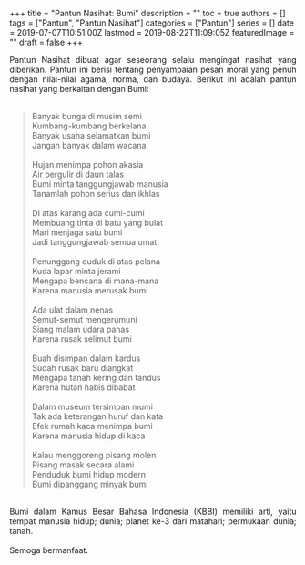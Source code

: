 +++
title = "Pantun Nasihat: Bumi"
description = ""
toc = true
authors = []
tags = ["Pantun", "Pantun Nasihat"]
categories = ["Pantun"]
series = []
date = 2019-07-07T10:51:00Z
lastmod = 2019-08-22T11:09:05Z
featuredImage = ""
draft = false
+++

<div style="text-align: justify;">Pantun Nasihat dibuat agar seseorang selalu mengingat nasihat yang diberikan. Pantun ini berisi tentang penyampaian pesan moral yang penuh dengan nilai-nilai agama, norma, dan budaya. Berikut ini adalah pantun nasihat yang berkaitan dengan Bumi:<br /><br />
<blockquote class="tr_bq">Banyak bunga di musim semi<br />Kumbang-kumbang berkelana<br />Banyak usaha selamatkan bumi<br />Jangan banyak dalam wacana<br /><br />Hujan menimpa pohon akasia<br />Air bergulir di daun talas<br />Bumi minta tanggungjawab manusia<br />Tanamlah pohon serius dan ikhlas<br /><br />Di atas karang ada cumi-cumi<br />Membuang tinta di batu yang bulat<br />Mari menjaga satu bumi<br />Jadi tanggungjawab semua umat<br /><br />Penunggang duduk di atas pelana<br />Kuda lapar minta jerami<br />Mengapa bencana di mana-mana<br />Karena manusia merusak bumi<br /><br />Ada ulat dalam nenas<br />Semut-semut mengerumuni<br />Siang malam udara panas<br />Karena rusak selimut bumi<br /><br />Buah disimpan dalam kardus<br />Sudah rusak baru diangkat<br />Mengapa tanah kering dan tandus<br />Karena hutan habis dibabat<br /><br />Dalam museum tersimpan mumi<br />Tak ada keterangan huruf dan kata<br />Efek rumah kaca menimpa bumi<br />Karena manusia hidup di kaca<br /><br />Kalau menggoreng pisang molen<br />Pisang masak secara alami<br />Penduduk bumi hidup modern<br />Bumi dipanggang minyak bumi</blockquote><br />
Bumi dalam Kamus Besar Bahasa Indonesia (KBBI) memiliki arti, yaitu tempat manusia hidup; dunia; planet ke-3 dari matahari; permukaan dunia; tanah.<br /><br />
Semoga bermanfaat.</div>
